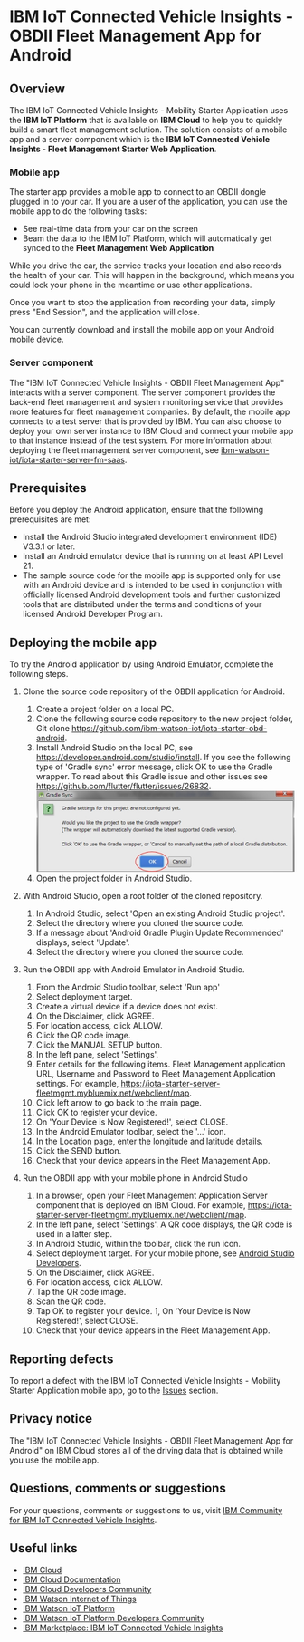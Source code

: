 # IBM IoT Connected Vehicle Insights - OBDII Fleet Management App for Android


## Overview
The IBM IoT Connected Vehicle Insights - Mobility Starter Application uses the **IBM IoT Platform** that is available on **IBM Cloud** to help you to quickly build a smart fleet management solution. The solution consists of a mobile app and a server component which is the **IBM IoT Connected Vehicle Insights - Fleet Management Starter Web Application**.

### Mobile app
The starter app provides a mobile app to connect to an OBDII dongle plugged in to your car. If you are a user of the application, you can use the mobile app to do the following tasks:

- See real-time data from your car on the screen
- Beam the data to the IBM IoT Platform, which will automatically get synced to the **Fleet Management Web Application**

While you drive the car, the service tracks your location and also records the health of your car. This will happen in the background, which means you could lock your phone in the meantime or use other applications.

Once you want to stop the application from recording your data, simply press "End Session", and the application will close.

You can currently download and install the mobile app on your Android mobile device.

### Server component
The "IBM IoT Connected Vehicle Insights - OBDII Fleet Management App" interacts with a server component. The server component provides the back-end fleet management and system monitoring service that provides more features for fleet management companies. By default, the mobile app connects to a test server that is provided by IBM. You can also choose to deploy your own server instance to IBM Cloud and connect your mobile app to that instance instead of the test system. For more information about deploying the fleet management server component, see [ibm-watson-iot/iota-starter-server-fm-saas](https://github.com/ibm-watson-iot/iota-starter-server-fm-saas).


## Prerequisites

Before you deploy the Android application, ensure that the following prerequisites are met:

- Install the Android Studio integrated development environment (IDE) V3.3.1 or later.
- Install an Android emulator device that is running on at least API Level 21.
- The sample source code for the mobile app is supported only for use with an Android device and is intended to be used in conjunction with officially licensed Android development tools and further customized tools that are distributed under the terms and conditions of your licensed Android Developer Program.


## Deploying the mobile app

To try the Android application by using Android Emulator, complete the following steps.

1. Clone the source code repository of the OBDII application for Android.
   1. Create a project folder on a local PC.
   1. Clone the following source code repository to the new project folder, Git clone https://github.com/ibm-watson-iot/iota-starter-obd-android. 
   1. Install Android Studio on the local PC, see https://developer.android.com/studio/install.  If you see the following type of  'Gradle sync' error message, click OK to use the Gradle wrapper.  To read about this Gradle issue and other issues see https://github.com/flutter/flutter/issues/26832.
    ![Gradle Sync Dialog](GradleSync.jpg) 
   1. Open the project folder in Android Studio.
   
2. With Android Studio, open a root folder of the cloned repository.
    1. In Android Studio, select 'Open an existing Android Studio project'. 
    1. Select the directory where you cloned the source code. 
    1. If a message about 'Android Gradle Plugin Update Recommended' displays, select 'Update'. 
    1. Select the directory where you cloned the source code. 
    
3. Run the OBDII app with Android Emulator in Android Studio.
    1. From the Android Studio toolbar, select 'Run app'
    1. Select deployment target.
    1. Create a virtual device if a device does not exist.
    1. On the Disclaimer, click AGREE. 
    1. For location access, click ALLOW.
    1. Click the QR code image.
    1. Click the MANUAL SETUP button.
    1. In the left pane, select 'Settings'. 
    1. Enter details for the following items. Fleet Management application URL, Username and Password to Fleet Management Application settings. For example, https://iota-starter-server-fleetmgmt.mybluemix.net/webclient/map.
    1. Click left arrow to go back to the main page.
    1. Click OK to register your device.
    1. On 'Your Device is Now Registered!', select CLOSE.
    1. In the Android Emulator toolbar, select the '...' icon.
    1. In the Location page, enter the longitude and latitude details.
    1. Click the SEND button.
    1. Check that your device appears in the Fleet Management App.
    
4. Run the OBDII app with your mobile phone in Android Studio
    1. In a browser, open your Fleet Management Application Server component that is deployed on IBM Cloud. For example, https://iota-starter-server-fleetmgmt.mybluemix.net/webclient/map.
    1. In the left pane, select 'Settings'. A QR code displays, the QR code is used in a latter step.
    1. In Android Studio, within the toolbar, click the run icon. 
    1. Select deployment target. For your mobile phone, see [Android Studio Developers](https://developer.android.com/studio/run/device).
    1. On the Disclaimer, click AGREE.
    1. For location access, click ALLOW.
    1. Tap the QR code image.
    1. Scan the QR code.
    1. Tap OK to register your device.
    1, On 'Your Device is Now Registered!', select CLOSE.
    1. Check that your device appears in the Fleet Management App.


## Reporting defects
To report a defect with the IBM IoT Connected Vehicle Insights - Mobility Starter Application mobile app, go to the [Issues](https://github.com/ibm-watson-iot/iota-starter-obd-android/issues) section.

## Privacy notice
The "IBM IoT Connected Vehicle Insights - OBDII Fleet Management App for Android" on IBM Cloud stores all of the driving data that is obtained while you use the mobile app.

## Questions, comments or suggestions
For your questions, comments or suggestions to us, visit [IBM Community for IBM IoT Connected Vehicle Insights](https://community.ibm.com/community/user/imwuc/communities/globalgrouphome?CommunityKey=eaea64a5-fb9b-4d78-b1bd-d87dc70e8171).

## Useful links

- [IBM Cloud](https://cloud.ibm.com)
- [IBM Cloud Documentation](https://cloud.ibm.com/docs)
- [IBM Cloud Developers Community](https://developer.ibm.com/depmodels/cloud)
- [IBM Watson Internet of Things](http://www.ibm.com/internet-of-things)
- [IBM Watson IoT Platform](https://www.ibm.com/internet-of-things/solutions/iot-platform/watson-iot-platform)
- [IBM Watson IoT Platform Developers Community](https://developer.ibm.com/iotplatform)
- [IBM Marketplace: IBM IoT Connected Vehicle Insights](https://www.ibm.com/us-en/marketplace/iot-for-automotive)
